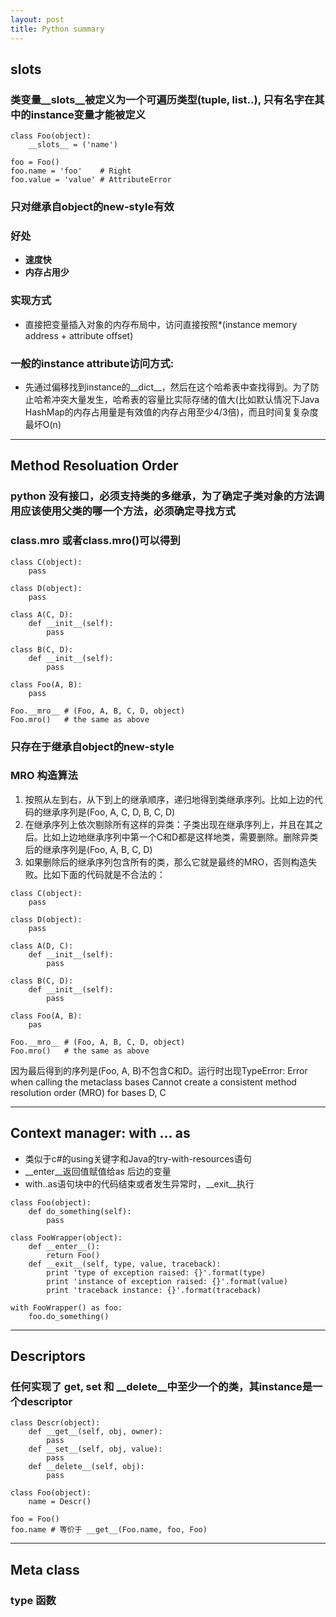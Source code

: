 ```yaml
---
layout: post
title: Python summary
---
```


## slots
### 类变量__slots__被定义为一个可遍历类型(tuple, list..), 只有名字在其中的instance变量才能被定义
```
class Foo(object):
    __slots__ = ('name')

foo = Foo()
foo.name = 'foo'    # Right
foo.value = 'value' # AttributeError
```
### 只对继承自object的new-style有效
### 好处
- **速度快**
- **内存占用少**
### 实现方式
- 直接把变量插入对象的内存布局中，访问直接按照*(instance memory address + attribute offset)
### 一般的instance attribute访问方式:
- 先通过偏移找到instance的__dict__，然后在这个哈希表中查找得到。为了防止哈希冲突大量发生，哈希表的容量比实际存储的值大(比如默认情况下Java HashMap的内存占用量是有效值的内存占用至少4/3倍)，而且时间复复杂度最坏O(n)


---
## Method Resoluation Order
### python 没有接口，必须支持类的多继承，为了确定子类对象的方法调用应该使用父类的哪一个方法，必须确定寻找方式
### class.__mro__ 或者class.mro()可以得到
```
class C(object):
    pass

class D(object):
    pass

class A(C, D):
    def __init__(self):
        pass

class B(C, D):
    def __init__(self):
        pass

class Foo(A, B):
    pass

Foo.__mro__ # (Foo, A, B, C, D, object)
Foo.mro()   # the same as above
```
### 只存在于继承自object的new-style
### MRO 构造算法
1. 按照从左到右，从下到上的继承顺序，递归地得到类继承序列。比如上边的代码的继承序列是(Foo, A, C, D, B, C, D)
2. 在继承序列上依次剔除所有这样的异类：子类出现在继承序列上，并且在其之后。比如上边地继承序列中第一个C和D都是这样地类，需要删除。删除异类后的继承序列是(Foo, A, B, C, D)
3. 如果删除后的继承序列包含所有的类，那么它就是最终的MRO，否则构造失败。比如下面的代码就是不合法的：
```
class C(object):
    pass

class D(object):
    pass

class A(D, C):
    def __init__(self):
        pass

class B(C, D):
    def __init__(self):
        pass

class Foo(A, B):
    pas

Foo.__mro__ # (Foo, A, B, C, D, object)
Foo.mro()   # the same as above
```
因为最后得到的序列是(Foo, A, B)不包含C和D。运行时出现TypeError: Error when calling the metaclass bases Cannot create a consistent method resolution order (MRO) for bases D, C


---
## Context manager: with ... as
- 类似于c#的using关键字和Java的try-with-resources语句
- __enter__返回值赋值给as 后边的变量
- with..as语句块中的代码结束或者发生异常时，__exit__执行
```
class Foo(object):
    def do_something(self):
        pass

class FooWrapper(object):
    def __enter__():
        return Foo()
    def __exit__(self, type, value, traceback):
        print 'type of exception raised: {}'.format(type)
        print 'instance of exception raised: {}'.format(value)
        print 'traceback instance: {}'.format(traceback)

with FooWrapper() as foo:
    foo.do_something()
```


---
## Descriptors
### 任何实现了 __get__, __set__ 和 __delete__中至少一个的类，其instance是一个descriptor
```
class Descr(object):
    def __get__(self, obj, owner):
        pass
    def __set__(self, obj, value):
        pass
    def __delete__(self, obj):
        pass

class Foo(object):
    name = Descr()

foo = Foo()
foo.name # 等价于 __get__(Foo.name, foo, Foo)
```


---
## Meta class
### type 函数